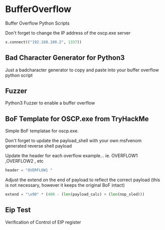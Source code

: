 # BufferOverflow
Buffer Overflow Python Scripts

Don't forget to change the IP address of the oscp.exe server

```python
s.connect(("192.168.100.2", 1337)) 
```

## Bad Character Generator for Python3

Just a badcharacter generator to copy and paste into your buffer overflow python script

## Fuzzer

Python3 Fuzzer to enable a buffer overflow

## BoF Template for OSCP.exe from TryHackMe

Simple BoF templatae for oscp.exe.

Don't forget to update the payload_shell with your own msfvenom generated reverse shell payload

Update the header for each overflow example... ie. OVERFLOW1 ,OVERFLOW2 , etc

```python
header = "OVERFLOW1 "
```

Adjust the extend on the end of payload to reflect the correct payload (this is not necessary, however it keeps the original BoF intact)
```python
extend = "\x90" * (400 - (len(payload_calc) + (len(nop_sled)))
```

## Eip Test

Verification of Control of EIP register
